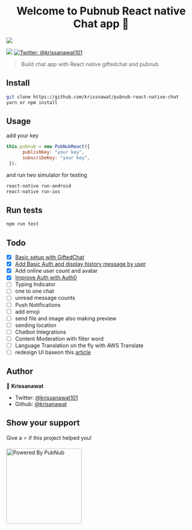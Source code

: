 <h1 align="center">Welcome to Pubnub React native Chat app 👋</h1>
<img src="https://i.imgur.com/DTAgxdN.gif" />
<p>
  <img src="https://img.shields.io/badge/version-0.0.1-blue.svg?cacheSeconds=2592000" />
  <a href="https://twitter.com/@krissanawat101">
    <img alt="Twitter: @krissanawat101" src="https://img.shields.io/twitter/follow/@reactninja.svg?style=social" target="_blank" />
  </a>
</p>

> Build chat app with React native giftedchat and pubnub

## Install

```sh
git clone https://github.com/krissnawat/pubnub-react-native-chat
yarn or npm install
```

## Usage
add your key 
```jsx
this.pubnub = new PubNubReact({
      publishKey: "your key",
      subscribeKey: "your key",
 });
```
and run two simulator for testing
```sh
react-native run-android  
react-native run-ios
```

## Run tests

```sh
npm run test
```
## Todo
- [X] [Basic setup with GiftedChat](https://www.pubnub.com/blog/building-a-chat-app-with-react-native-and-pubnub-part-one-messaging/)
- [X] [Add Basic Auth and display history message by user](https://www.pubnub.com/blog/building-a-chat-app-with-react-native-and-pubnub-part-two-message-history/)
- [X] Add online user count and avatar
- [X] [Improve Auth with Auth0](https://imgur.com/a/lrhJwri)
- [ ] Typing Indicator
- [ ] one to one chat
- [ ] unread message counts
- [ ] Push Notifications
- [ ] add emoji
- [ ] send file and image also making preview 
- [ ] sending location
- [ ] Chatbot Integrations
- [ ] Content Moderation with filter word 
- [ ] Language Translation on the fly with AWS Translate
- [ ] redesign UI baseon this [article](https://medium.com/@victorvarghese/building-facebook-messenger-clone-in-react-native-6d0f77bcd926)
## Author

👤 **Krissanawat**

* Twitter: [@krissanawat101](https://twitter.com/@krissanawat101)
* Github: [@krisanawat](https://github.com/krissnawat)

## Show your support

Give a ⭐️ if this project helped you!

<img src="https://d2c805weuec6z7.cloudfront.net/Powered_By_PubNub.png" alt="Powered By PubNub" width="200"></a>
